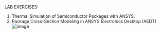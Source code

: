 LAB EXERCISES:


 1. Thermal Simulation of Semiconductor Packages with ANSYS.
 2. Package Cross-Section Modeling in ANSYS Electronics Desktop (AEDT)
![image](https://github.com/user-attachments/assets/d15fbd27-67b2-4f3d-b549-28c2480c510a)
